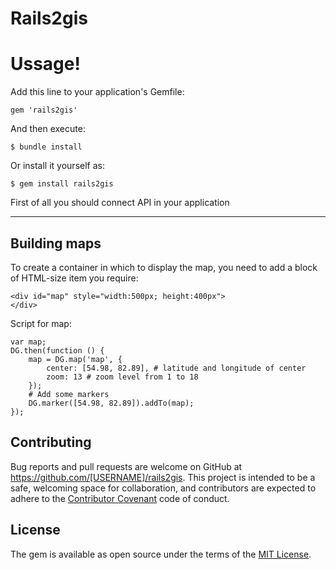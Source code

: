 # Rails2gis

Ussage!
===================

Add this line to your application's Gemfile:

    gem 'rails2gis'

And then execute:

    $ bundle install

Or install it yourself as:

    $ gem install rails2gis

First of all you should connect API in your application

----------


Building maps
-------------

To create a container in which to display the map, you need to add a block of HTML-size item you require:

    <div id="map" style="width:500px; height:400px">
    </div>

Script for map:

    var map;
    DG.then(function () {
        map = DG.map('map', {
            center: [54.98, 82.89], # latitude and longitude of center
            zoom: 13 # zoom level from 1 to 18
        });
        # Add some markers
        DG.marker([54.98, 82.89]).addTo(map);
    });



## Contributing

Bug reports and pull requests are welcome on GitHub at https://github.com/[USERNAME]/rails2gis. This project is intended to be a safe, welcoming space for collaboration, and contributors are expected to adhere to the [Contributor Covenant](contributor-covenant.org) code of conduct.


## License

The gem is available as open source under the terms of the [MIT License](http://opensource.org/licenses/MIT).

